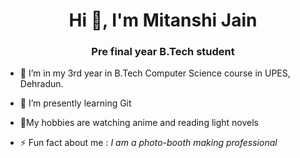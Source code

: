<h1 align="center">Hi 👋, I'm Mitanshi Jain</h1>
<h3 align="center">Pre final year B.Tech student</h3>

- 🔭 I’m in my 3rd year in B.Tech Computer Science course in UPES, Dehradun.
- 🌱 I’m presently learning Git 
- 💬My hobbies are watching anime and reading light novels

- ⚡ Fun fact about me :   *I am a photo-booth making professional*
